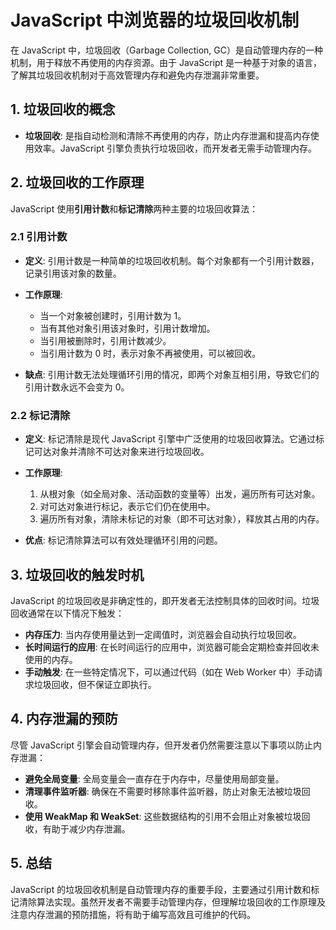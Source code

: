 # JavaScript 中浏览器的垃圾回收机制

在 JavaScript 中，垃圾回收（Garbage Collection, GC）是自动管理内存的一种机制，用于释放不再使用的内存资源。由于 JavaScript 是一种基于对象的语言，了解其垃圾回收机制对于高效管理内存和避免内存泄漏非常重要。

## 1. 垃圾回收的概念

- **垃圾回收**: 是指自动检测和清除不再使用的内存，防止内存泄漏和提高内存使用效率。JavaScript 引擎负责执行垃圾回收，而开发者无需手动管理内存。

## 2. 垃圾回收的工作原理

JavaScript 使用**引用计数**和**标记清除**两种主要的垃圾回收算法：

### 2.1 引用计数

- **定义**: 引用计数是一种简单的垃圾回收机制。每个对象都有一个引用计数器，记录引用该对象的数量。
- **工作原理**:
  - 当一个对象被创建时，引用计数为 1。
  - 当有其他对象引用该对象时，引用计数增加。
  - 当引用被删除时，引用计数减少。
  - 当引用计数为 0 时，表示对象不再被使用，可以被回收。

- **缺点**: 引用计数无法处理循环引用的情况，即两个对象互相引用，导致它们的引用计数永远不会变为 0。

### 2.2 标记清除

- **定义**: 标记清除是现代 JavaScript 引擎中广泛使用的垃圾回收算法。它通过标记可达对象并清除不可达对象来进行垃圾回收。
- **工作原理**:
  1. 从根对象（如全局对象、活动函数的变量等）出发，遍历所有可达对象。
  2. 对可达对象进行标记，表示它们仍在使用中。
  3. 遍历所有对象，清除未标记的对象（即不可达对象），释放其占用的内存。

- **优点**: 标记清除算法可以有效处理循环引用的问题。

## 3. 垃圾回收的触发时机

JavaScript 的垃圾回收是非确定性的，即开发者无法控制具体的回收时间。垃圾回收通常在以下情况下触发：

- **内存压力**: 当内存使用量达到一定阈值时，浏览器会自动执行垃圾回收。
- **长时间运行的应用**: 在长时间运行的应用中，浏览器可能会定期检查并回收未使用的内存。
- **手动触发**: 在一些特定情况下，可以通过代码（如在 Web Worker 中）手动请求垃圾回收，但不保证立即执行。

## 4. 内存泄漏的预防

尽管 JavaScript 引擎会自动管理内存，但开发者仍然需要注意以下事项以防止内存泄漏：

- **避免全局变量**: 全局变量会一直存在于内存中，尽量使用局部变量。
- **清理事件监听器**: 确保在不需要时移除事件监听器，防止对象无法被垃圾回收。
- **使用 WeakMap 和 WeakSet**: 这些数据结构的引用不会阻止对象被垃圾回收，有助于减少内存泄漏。

## 5. 总结

JavaScript 的垃圾回收机制是自动管理内存的重要手段，主要通过引用计数和标记清除算法实现。虽然开发者不需要手动管理内存，但理解垃圾回收的工作原理及注意内存泄漏的预防措施，将有助于编写高效且可维护的代码。

